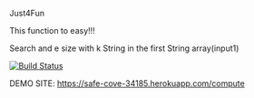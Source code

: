 Just4Fun

This function to easy!!!

Search and e size with k String in the first String array(input1)

[![Build Status](https://travis-ci.org/CagataySurkultay/myfirstapp.svg?branch=master)](https://travis-ci.org/CagataySurkultay/myfirstapp)

DEMO SITE: https://safe-cove-34185.herokuapp.com/compute
